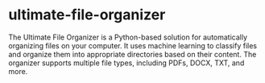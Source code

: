 # ultimate-file-organizer
The Ultimate File Organizer is a Python-based solution for automatically organizing files on your computer. It uses machine learning to classify files and organize them into appropriate directories based on their content. The organizer supports multiple file types, including PDFs, DOCX, TXT, and more.
